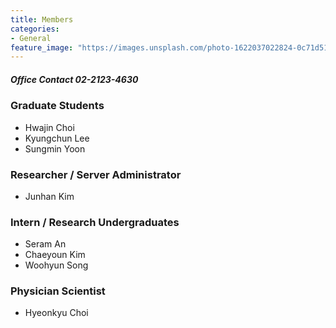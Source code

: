```yaml
---
title: Members
categories:
- General
feature_image: "https://images.unsplash.com/photo-1622037022824-0c71d511ef3c?ixlib=rb-1.2.1&ixid=MnwxMjA3fDB8MHxwaG90by1wYWdlfHx8fGVufDB8fHx8&auto=format&fit=crop&w=1470&q=80"
---
```


##### Office Contact 02-2123-4630
### Graduate Students
* Hwajin Choi
* Kyungchun Lee
* Sungmin Yoon

### Researcher / Server Administrator
* Junhan Kim

### Intern / Research Undergraduates
* Seram An
* Chaeyoun Kim
* Woohyun Song

### Physician Scientist
* Hyeonkyu Choi
